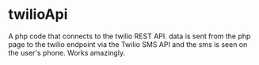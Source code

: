 # twilioApi


A php code that connects to the twilio REST API. data is sent from the php page to the twilio endpoint via the Twilio SMS API and the sms is seen on the user's phone. Works amazingly.

